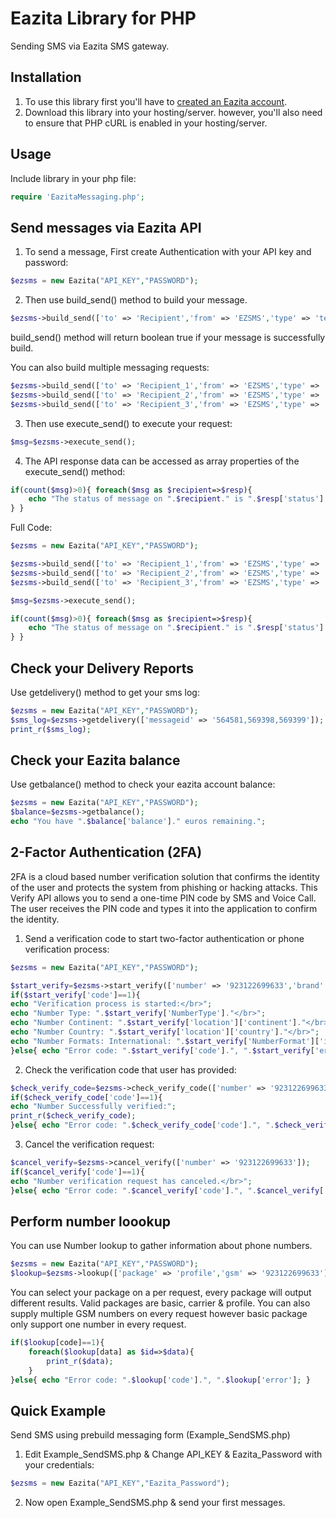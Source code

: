 Eazita Library for PHP
=================

Sending SMS via Eazita SMS gateway.



Installation
------------

1) To use this library first you'll have to [created an Eazita account][signup].
2) Download this library into your hosting/server. however, you'll also need to ensure that PHP cURL is enabled in your hosting/server.


Usage
------------
Include library in your php file:

```php
require 'EazitaMessaging.php';
```


Send messages via Eazita API
------------
1) To send a message, First create Authentication with your API key and password:

```php
$ezsms = new Eazita("API_KEY","PASSWORD");
```


2) Then use build_send() method to build your message.

```php
$ezsms->build_send(['to' => 'Recipient','from' => 'EZSMS','type' => 'text','msg' => 'Test message from Eazita.']);
```
build_send() method will return boolean true if your message is successfully build.

You can also build multiple messaging requests: 

```php
$ezsms->build_send(['to' => 'Recipient_1','from' => 'EZSMS','type' => 'text','msg' => 'Test message from Eazita.']);
$ezsms->build_send(['to' => 'Recipient_2','from' => 'EZSMS','type' => 'text','msg' => 'Test message from Eazita.']);
$ezsms->build_send(['to' => 'Recipient_3','from' => 'EZSMS','type' => 'flash','msg' => 'Test message from Eazita.']);
```


3) Then use execute_send() to execute your request:

```php
$msg=$ezsms->execute_send();
```


4) The API response data can be accessed as array properties of the execute_send() method:
```php
if(count($msg)>0){ foreach($msg as $recipient=>$resp){
    echo "The status of message on ".$recipient." is ".$resp['status']." & the message id is ".$resp['messageid'].".";
} }
```



Full Code:
```php
$ezsms = new Eazita("API_KEY","PASSWORD");

$ezsms->build_send(['to' => 'Recipient_1','from' => 'EZSMS','type' => 'text','msg' => 'Test message from Eazita.']);
$ezsms->build_send(['to' => 'Recipient_2','from' => 'EZSMS','type' => 'text','msg' => 'Test message from Eazita.']);
$ezsms->build_send(['to' => 'Recipient_3','from' => 'EZSMS','type' => 'flash','msg' => 'Test message from Eazita.']);

$msg=$ezsms->execute_send();

if(count($msg)>0){ foreach($msg as $recipient=>$resp){
    echo "The status of message on ".$recipient." is ".$resp['status']." & the message id is ".$resp['messageid'].".";
} }
```


Check your Delivery Reports
------------
Use getdelivery() method to get your sms log:
```php
$ezsms = new Eazita("API_KEY","PASSWORD");
$sms_log=$ezsms->getdelivery(['messageid' => '564581,569398,569399']);
print_r($sms_log);
```


Check your Eazita balance
------------
Use getbalance() method to check your eazita account balance:
```php
$ezsms = new Eazita("API_KEY","PASSWORD");
$balance=$ezsms->getbalance();
echo "You have ".$balance['balance']." euros remaining.";
```



2-Factor Authentication (2FA)
------------
2FA is a cloud based number verification solution that confirms the identity of the user and protects the system from phishing or hacking attacks. This Verify API allows you to send a one-time PIN code by SMS and Voice Call. The user receives the PIN code and types it into the application to confirm the identity.

1) Send a verification code to start two-factor authentication or phone verification process:
```php
$ezsms = new Eazita("API_KEY","PASSWORD");

$start_verify=$ezsms->start_verify(['number' => '923122699633','brand' => 'Your-Company','expire' => '600']);
if($start_verify['code']==1){
echo "Verification process is started:</br>";
echo "Number Type: ".$start_verify['NumberType']."</br>";
echo "Number Continent: ".$start_verify['location']['continent']."</br>";
echo "Number Country: ".$start_verify['location']['country']."</br>";
echo "Number Formats: International: ".$start_verify['NumberFormat']['international'].", National: ".$start_verify['NumberFormat']['national']."</br>";
}else{ echo "Error code: ".$start_verify['code'].", ".$start_verify['error']."</br>"; }
```

2) Check the verification code that user has provided:
```php
$check_verify_code=$ezsms->check_verify_code(['number' => '923122699633','code' => '1234']);
if($check_verify_code['code']==1){
echo "Number Successfully verified:";
print_r($check_verify_code);
}else{ echo "Error code: ".$check_verify_code['code'].", ".$check_verify_code['error']."</br>"; }
```

3) Cancel the verification request:
```php
$cancel_verify=$ezsms->cancel_verify(['number' => '923122699633']);
if($cancel_verify['code']==1){
echo "Number verification request has canceled.</br>";
}else{ echo "Error code: ".$cancel_verify['code'].", ".$cancel_verify['error']."</br>"; }
```



Perform number loookup
------------
You can use Number lookup to gather information about phone numbers.
```php
$ezsms = new Eazita("API_KEY","PASSWORD");
$lookup=$ezsms->lookup(['package' => 'profile','gsm' => '923122699633']);
```
You can select your package on a per request, every package will output different results. Valid packages are basic, carrier & profile.
You can also supply multiple GSM numbers on every request however basic package only support one number in every request.
```php
if($lookup[code]==1){
    foreach($lookup[data] as $id=>$data){
        print_r($data);
    }
}else{ echo "Error code: ".$lookup['code'].", ".$lookup['error']; }
```


Quick Example
--------------

Send SMS using prebuild messaging form (Example_SendSMS.php)

1) Edit Example_SendSMS.php & Change API_KEY & Eazita_Password with your credentials:

```php
$ezsms = new Eazita("API_KEY","Eazita_Password");
```

2) Now open Example_SendSMS.php & send your first messages.




[signup]: https://eazita.com/sign-up/
